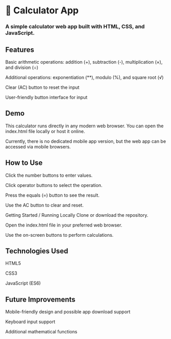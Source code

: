 # 📝 Calculator App

### A simple calculator web app built with HTML, CSS, and JavaScript.

## Features
Basic arithmetic operations: addition (+), subtraction (-), multiplication (×), and division (÷)

Additional operations: exponentiation (**), modulo (%), and square root (√)

Clear (AC) button to reset the input

User-friendly button interface for input

## Demo
This calculator runs directly in any modern web browser. You can open the index.html file locally or host it online.

Currently, there is no dedicated mobile app version, but the web app can be accessed via mobile browsers.

## How to Use
Click the number buttons to enter values.

Click operator buttons to select the operation.

Press the equals (=) button to see the result.

Use the AC button to clear and reset.

Getting Started / Running Locally
Clone or download the repository.

Open the index.html file in your preferred web browser.

Use the on-screen buttons to perform calculations.

## Technologies Used
HTML5

CSS3

JavaScript (ES6)

## Future Improvements
Mobile-friendly design and possible app download support

Keyboard input support

Additional mathematical functions
